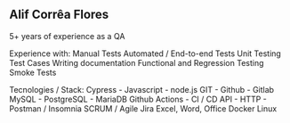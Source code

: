 ## Alif Corrêa Flores
5+ years of experience as a QA

Experience with:
Manual Tests
Automated / End-to-end Tests 
Unit Testing
Test Cases
Writing documentation
Functional and Regression Testing
Smoke Tests

Tecnologies / Stack:
Cypress - Javascript - node.js 
GIT - Github - Gitlab
MySQL - PostgreSQL - MariaDB
Github Actions - CI / CD
API - HTTP - Postman / Insomnia
SCRUM / Agile
Jira
Excel, Word, Office
Docker 
Linux

<!--
**alifcflores/alifcflores** is a ✨ _special_ ✨ repository because its `README.md` (this file) appears on your GitHub profile.

Here are some ideas to get you started:

- 🔭 I’m currently working on ...
- 🌱 I’m currently learning ...
- 👯 I’m looking to collaborate on ...
- 🤔 I’m looking for help with ...
- 💬 Ask me about ...
- 📫 How to reach me: ...
- 😄 Pronouns: ...
- ⚡ Fun fact: ...
-->
